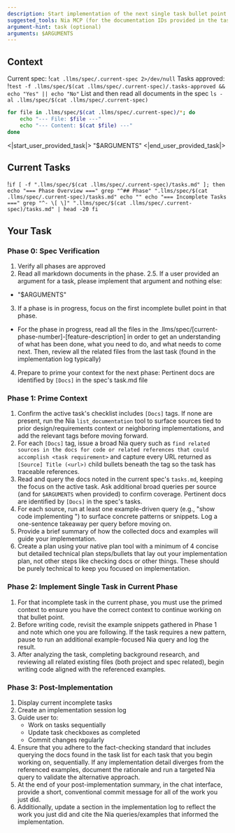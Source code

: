 ```yaml
---
description: Start implementation of the next single task bullet point in the active spec phase.
suggested_tools: Nia MCP (for the documentation IDs provided in the tasks!)
argument-hint: task (optional)
arguments: $ARGUMENTS
---
```


## Context

Current spec: !`cat .llms/spec/.current-spec 2>/dev/null`
Tasks approved: !`test -f .llms/spec/$(cat .llms/spec/.current-spec)/.tasks-approved && echo "Yes" || echo "No"`
List and then read all documents in the spec `ls -al .llms/spec/$(cat .llms/spec/.current-spec)`

```bash
for file in .llms/spec/$(cat .llms/spec/.current-spec)/*; do
    echo "--- File: $file ---"
    echo "--- Content: $(cat $file) ---"
done
```

<|start_user_provided_task|>
"$ARGUMENTS"
<|end_user_provided_task|>

## Current Tasks

!`if [ -f ".llms/spec/$(cat .llms/spec/.current-spec)/tasks.md" ]; then
    echo "=== Phase Overview ==="
    grep "^## Phase" ".llms/spec/$(cat .llms/spec/.current-spec)/tasks.md"
    echo ""
    echo "=== Incomplete Tasks ==="
    grep "^- \[ \]" ".llms/spec/$(cat .llms/spec/.current-spec)/tasks.md" | head -20
fi`

## Your Task

### Phase 0: Spec Verification

1. Verify all phases are approved
2. Read all markdown documents in the phase.
2.5. If a user provided an argument for a task, please implement that argument and nothing else:

- "$ARGUMENTS"

3. If a phase is in progress, focus on the first incomplete bullet point in that phase.

- For the phase in progress, read all the files in the .llms/spec/[current-phase-number]-[feature-description] in order to get an understanding of what has been done, what you need to do, and what needs to come next. Then, review all the related files from the last task (found in the implementation log typically)

4. Prepare to prime your context for the next phase: Pertinent docs are identified by `[Docs]` in the spec's task.md file

### Phase 1: Prime Context

1. Confirm the active task's checklist includes `[Docs]` tags. If none are present, run the Nia `list_documentation` tool to surface sources tied to prior design/requirements context or neighboring implementations, and add the relevant tags before moving forward.
2. For each `[Docs]` tag, issue a broad Nia query such as `find related sources in the docs for code or related references that could accomplish <task requirement>` and capture every URL returned as `[Source] Title (<url>)` child bullets beneath the tag so the task has traceable references.
3. Read and query the docs noted in the current spec's `tasks.md`, keeping the focus on the active task. Ask additional broad queries per source (and for `$ARGUMENTS` when provided) to confirm coverage. Pertinent docs are identified by `[Docs]` in the spec's tasks.
4. For each source, run at least one example-driven query (e.g., "show code implementing <requirement>") to surface concrete patterns or snippets. Log a one-sentence takeaway per query before moving on.
5. Provide a brief summary of how the collected docs and examples will guide your implementation.
6. Create a plan using your native plan tool with a minimum of 4 concise but detailed technical plan steps/bullets that lay out your implementation plan, not other steps like checking docs or other things. These should be purely technical to keep you focused on implementation.

### Phase 2: Implement Single Task in Current Phase

1. For that incomplete task in the current phase, you must use the primed context to ensure you have the correct context to continue working on that bullet point.
2. Before writing code, revisit the example snippets gathered in Phase 1 and note which one you are following. If the task requires a new pattern, pause to run an additional example-focused Nia query and log the result.
3. After analyzing the task, completing background research, and reviewing all related existing files (both project and spec related), begin writing code aligned with the referenced examples.

### Phase 3: Post-Implementation

1. Display current incomplete tasks
2. Create an implementation session log
3. Guide user to:
    - Work on tasks sequentially
    - Update task checkboxes as completed
    - Commit changes regularly
4. Ensure that you adhere to the fact-checking standard that includes querying the docs found in the task list for each task that you begin working on, sequentially. If any implementation detail diverges from the referenced examples, document the rationale and run a targeted Nia query to validate the alternative approach.
5. At the end of your post-implementation summary, in the chat interface, provide a short, conventional commit message for all of the work you just did.
6. Additionally, update a section in the implementation log to reflect the work you just did and cite the Nia queries/examples that informed the implementation.
